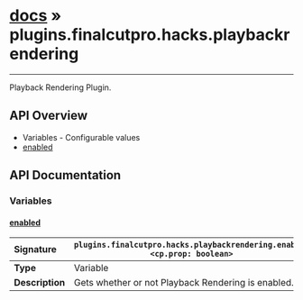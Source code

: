# [docs](index.md) » plugins.finalcutpro.hacks.playbackrendering
---

Playback Rendering Plugin.

## API Overview
* Variables - Configurable values
 * [enabled](#enabled)

## API Documentation

### Variables

#### [enabled](#enabled)
| <span style="float: left;">**Signature**</span> | <span style="float: left;">`plugins.finalcutpro.hacks.playbackrendering.enabled <cp.prop: boolean>` </span>                                                          |
| -----------------------------------------------------|---------------------------------------------------------------------------------------------------------|
| **Type**                                             | Variable                                                                                         |
| **Description**                                      | Gets whether or not Playback Rendering is enabled.                                                                                         |

